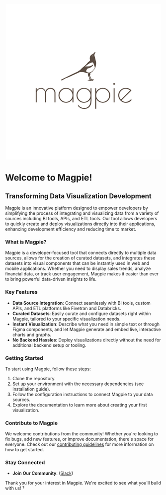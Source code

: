 
<p align="center">
  <img src="images/Magpie500.png" alt="Magpie Logo">
</p>

# Welcome to Magpie!

## Transforming Data Visualization Development

Magpie is an innovative platform designed to empower developers by simplifying the process of integrating and visualizing data from a variety of sources including BI tools, APIs, and ETL tools. Our tool allows developers to quickly create and deploy visualizations directly into their applications, enhancing development efficiency and reducing time to market.

### What is Magpie?

Magpie is a developer-focused tool that connects directly to multiple data sources, allows for the creation of curated datasets, and integrates these datasets into visual components that can be instantly used in web and mobile applications. Whether you need to display sales trends, analyze financial data, or track user engagement, Magpie makes it easier than ever to bring powerful data-driven insights to life.

### Key Features

- **Data Source Integration**: Connect seamlessly with BI tools, custom APIs, and ETL platforms like Fivetran and Databricks.
- **Curated Datasets**: Easily curate and configure datasets right within Magpie, tailored to your specific visualization needs.
- **Instant Visualization**: Describe what you need in simple text or through Figma components, and let Magpie generate and embed live, interactive charts and graphs.
- **No Backend Hassles**: Deploy visualizations directly without the need for additional backend setup or tooling.

### Getting Started

To start using Magpie, follow these steps:
1. Clone the repository.
2. Set up your environment with the necessary dependencies (see installation guide).
3. Follow the configuration instructions to connect Magpie to your data sources.
4. Explore the documentation to learn more about creating your first visualization.

### Contribute to Magpie

We welcome contributions from the community! Whether you're looking to fix bugs, add new features, or improve documentation, there's space for everyone. Check out our [contributing guidelines](LINK_TO_CONTRIBUTING_GUIDELINES) for more information on how to get started.

### Stay Connected

- **Join Our Community**: ([Slack](https://join.slack.com/t/fly-magpie/shared_invite/zt-2fqjflmc3-kORw0VV4SQI3qNKYwxq5mg))
<!-- - **Follow Us on Social Media**: Links to social media profiles -->
<!-- - **Subscribe to Our Newsletter**: Link or instructions for subscribing to updates -->

Thank you for your interest in Magpie. We're excited to see what you'll build with us!
ˀ
